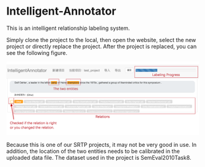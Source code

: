 # Intelligent-Annotator
This is an intelligent relationship labeling system.

Simply clone the project to the local, then open the website, select the new project or directly replace the project.
After the project is replaced, you can see the following figure.

![image](static/image/annotator.png)

Because this is one of our SRTP projects, it may not be very good in use. In addition, the location of the two entities needs to be calibrated in the uploaded data file. The dataset used in the project is SemEval2010Task8.



